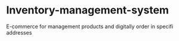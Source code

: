 # Inventory-management-system
E-commerce for management products and digitally order in specifi addresses
 
